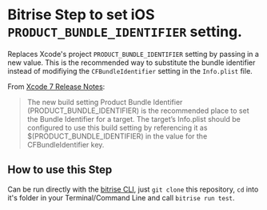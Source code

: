 # Bitrise Step to set iOS `PRODUCT_BUNDLE_IDENTIFIER` setting.

Replaces Xcode's project `PRODUCT_BUNDLE_IDENTIFIER` setting by passing in a new value. This is the recommended way to substitute the bundle identifier instead of modifiying the `CFBundleIdentifier` setting in the `Info.plist` file.

From [Xcode 7 Release Notes](https://developer.apple.com/library/content/documentation/Xcode/Conceptual/RN-Xcode-Archive/Chapters/xc7_release_notes.html):

> The new build setting Product Bundle Identifier (PRODUCT_BUNDLE_IDENTIFIER) is the recommended place to set the Bundle Identifier for a target. The target’s Info.plist should be configured to use this build setting by referencing it as $(PRODUCT_BUNDLE_IDENTIFIER) in the value for the CFBundleIdentifier key.

## How to use this Step

Can be run directly with the [bitrise CLI](https://github.com/bitrise-io/bitrise),
just `git clone` this repository, `cd` into it's folder in your Terminal/Command Line
and call `bitrise run test`.
